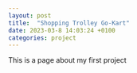 ```yaml
---
layout: post
title:  "Shopping Trolley Go-Kart"
date: 2023-03-8 14:03:24 +0100
categories: project
---
```

This is a page about my first project
